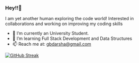 ### Hey!!👋
I am yet another human exploring the code world! Interested in collaborations and working on improving my coding skills

- 🔭 I’m currently an University Student.
- 🌱 I’m learning Full Stack Development and Data Structures 
- 📫 Reach me at: gbdarsha@gmail.com

[![GitHub Streak](https://github-readme-streak-stats.herokuapp.com?user=aintcyborg&theme=vue)](https://git.io/streak-stats)


